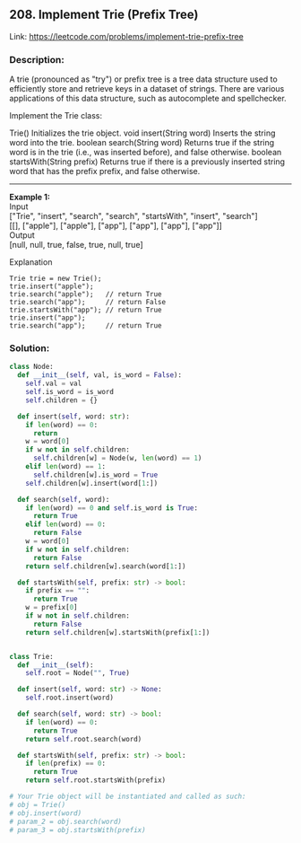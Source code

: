 ## 208. Implement Trie (Prefix Tree)
Link: https://leetcode.com/problems/implement-trie-prefix-tree

### Description: 
A trie (pronounced as "try") or prefix tree is a tree data structure used to efficiently store and retrieve keys in a dataset of strings. There are various applications of this data structure, such as autocomplete and spellchecker.

Implement the Trie class:

Trie() Initializes the trie object.
void insert(String word) Inserts the string word into the trie.
boolean search(String word) Returns true if the string word is in the trie (i.e., was inserted before), and false otherwise.
boolean startsWith(String prefix) Returns true if there is a previously inserted string word that has the prefix prefix, and false otherwise.
 
---

**Example 1:**  
Input  
["Trie", "insert", "search", "search", "startsWith", "insert", "search"]  
[[], ["apple"], ["apple"], ["app"], ["app"], ["app"], ["app"]]  
Output  
[null, null, true, false, true, null, true]  

Explanation
```
Trie trie = new Trie();
trie.insert("apple");
trie.search("apple");   // return True
trie.search("app");     // return False
trie.startsWith("app"); // return True
trie.insert("app");
trie.search("app");     // return True
```

### Solution: 
```python
class Node:
  def __init__(self, val, is_word = False):
    self.val = val
    self.is_word = is_word
    self.children = {}

  def insert(self, word: str):
    if len(word) == 0:
      return
    w = word[0]
    if w not in self.children:
      self.children[w] = Node(w, len(word) == 1)
    elif len(word) == 1:
      self.children[w].is_word = True
    self.children[w].insert(word[1:])

  def search(self, word):
    if len(word) == 0 and self.is_word is True:
      return True
    elif len(word) == 0:
      return False
    w = word[0]
    if w not in self.children:
      return False
    return self.children[w].search(word[1:])

  def startsWith(self, prefix: str) -> bool:
    if prefix == "":
      return True
    w = prefix[0]
    if w not in self.children:
      return False
    return self.children[w].startsWith(prefix[1:])


class Trie:
  def __init__(self):
    self.root = Node("", True)

  def insert(self, word: str) -> None:
    self.root.insert(word)

  def search(self, word: str) -> bool:
    if len(word) == 0:
      return True
    return self.root.search(word)

  def startsWith(self, prefix: str) -> bool:
    if len(prefix) == 0:
      return True
    return self.root.startsWith(prefix)

# Your Trie object will be instantiated and called as such:
# obj = Trie()
# obj.insert(word)
# param_2 = obj.search(word)
# param_3 = obj.startsWith(prefix)
```
